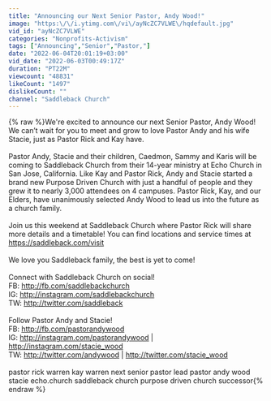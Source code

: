 ```yaml
---
title: "Announcing our Next Senior Pastor, Andy Wood!"
image: "https:\/\/i.ytimg.com\/vi\/ayNcZC7VLWE\/hqdefault.jpg"
vid_id: "ayNcZC7VLWE"
categories: "Nonprofits-Activism"
tags: ["Announcing","Senior","Pastor,"]
date: "2022-06-04T20:01:19+03:00"
vid_date: "2022-06-03T00:49:17Z"
duration: "PT22M"
viewcount: "48831"
likeCount: "1497"
dislikeCount: ""
channel: "Saddleback Church"
---
```

{% raw %}We're excited to announce our next Senior Pastor, Andy Wood! We can’t wait for you to meet and grow to love Pastor Andy and his wife Stacie, just as Pastor Rick and Kay have.<br /><br />Pastor Andy, Stacie and their children, Caedmon, Sammy and Karis will be coming to Saddleback Church from their 14-year ministry at Echo Church in San Jose, California. Like Kay and Pastor Rick, Andy and Stacie started a brand new Purpose Driven Church with just a handful of people and they grew it to nearly 3,000 attendees on 4 campuses. Pastor Rick, Kay, and our Elders, have unanimously selected Andy Wood to lead us into the future as a church family.<br /><br />Join us this weekend at Saddleback Church where Pastor Rick will share more details and a timetable! You can find locations and service times at <a rel="nofollow" target="blank" href="https://saddleback.com/visit">https://saddleback.com/visit</a><br /><br />We love you Saddleback family, the best is yet to come!<br /><br />Connect with Saddleback Church on social!<br />FB: <a rel="nofollow" target="blank" href="http://fb.com/saddlebackchurch">http://fb.com/saddlebackchurch</a><br />IG: <a rel="nofollow" target="blank" href="http://instagram.com/saddlebackchurch">http://instagram.com/saddlebackchurch</a><br />TW: <a rel="nofollow" target="blank" href="http://twitter.com/saddleback">http://twitter.com/saddleback</a><br /><br />Follow Pastor Andy and Stacie!<br />FB: <a rel="nofollow" target="blank" href="http://fb.com/pastorandywood">http://fb.com/pastorandywood</a><br />IG: <a rel="nofollow" target="blank" href="http://instagram.com/pastorandywood">http://instagram.com/pastorandywood</a> | <a rel="nofollow" target="blank" href="http://instagram.com/stacie_wood">http://instagram.com/stacie_wood</a><br />TW: <a rel="nofollow" target="blank" href="http://twitter.com/andywood">http://twitter.com/andywood</a> | <a rel="nofollow" target="blank" href="http://twitter.com/stacie_wood">http://twitter.com/stacie_wood</a><br /><br />pastor rick warren kay warren next senior pastor lead pastor andy wood stacie echo.church saddleback church purpose driven church successor{% endraw %}
